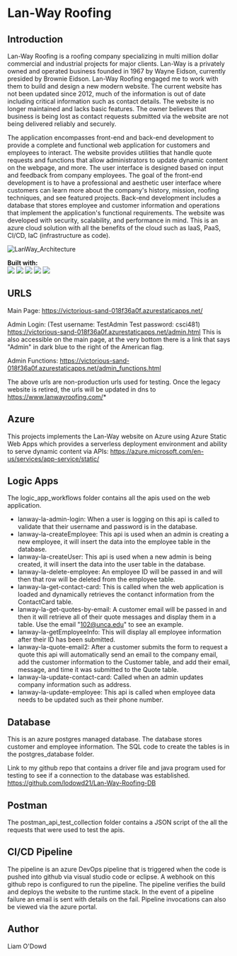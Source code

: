 # Lan-Way Roofing

## Introduction


Lan-Way Roofing is a roofing company specializing in multi million dollar commercial and industrial projects for major clients. Lan-Way is a privately owned and operated business founded in 1967 by Wayne Eidson, currently presided by Brownie Eidson. Lan-Way Roofing engaged me to work with them to build and design a new modern website. The current website has not been updated since 2012, much of the information is out of date including critical information such as contact details. The website is no longer maintained and lacks basic features. The owner believes that business is being lost as contact requests submitted via the website are not being delivered reliably and securely. 

The application encompasses front-end and back-end development to provide a complete and functional web application for customers and employees to interact. The website provides utilities that handle quote requests and functions that allow administrators to update dynamic content on the webpage, and more. The user interface is designed based on input and feedback from company employees. The goal of the front-end development is to have a professional and aesthetic user interface where customers can learn more about the company's history, mission, roofing techniques, and see featured projects. Back-end development includes a database that stores employee and customer information and operations that implement the application's functional requirements. The website was developed with security, scalability, and performance in mind. This is an azure cloud solution with all the benefits of the cloud such as laaS, PaaS, CI/CD, IaC (infrastructure as code).

![LanWay_Architecture](https://user-images.githubusercontent.com/60274768/161867950-4f70588c-b2e4-405e-8096-ca95894051ac.jpg)


**Built with:** 
<br/>
<img src="https://img.shields.io/badge/HTML5-E34F26?style=for-the-badge&logo=html5&logoColor=white" />
<img src="https://img.shields.io/badge/CSS3-1572B6?style=for-the-badge&logo=css3&logoColor=white" />
<img src="https://img.shields.io/badge/JavaScript-F7DF1E?style=for-the-badge&logo=javascript&logoColor=black" />
<img src="https://img.shields.io/badge/PostgreSQL-316192?style=for-the-badge&logo=postgresql&logoColor=white" />
<img src="https://img.shields.io/badge/Microsoft_Azure-0089D6?style=for-the-badge&logo=microsoft-azure&logoColor=white" />


## URLS

Main Page:
https://victorious-sand-018f36a0f.azurestaticapps.net/
<br/>

Admin Login:
(Test username: TestAdmin Test password: csci481)
https://victorious-sand-018f36a0f.azurestaticapps.net/admin.html
This is also accessible on the main page, at the very bottom there is a link that says "Admin" in dark blue to the right of the American flag.


Admin Functions:
https://victorious-sand-018f36a0f.azurestaticapps.net/admin_functions.html

The above urls are non-production urls used for testing. Once the legacy website is retired, the urls will be updated in dns to https://www.lanwayroofing.com/*

## Azure
This projects implements the Lan-Way website on Azure using Azure Static Web Apps which provides a serverless deployment environment and ability to serve dynamic content via APIs: https://azure.microsoft.com/en-us/services/app-service/static/

## Logic Apps
The logic_app_workflows folder contains all the apis used on the web application.

- lanway-la-admin-login: When a user is logging on this api is called to validate that their username and password is in the database.
- lanway-la-createEmployee: This api is used when an admin is creating a new employee, it will insert the data into the employee table in the database.
- lanway-la-createUser: This api is used when a new admin is being created, it will insert the data into the user table in the database.
- lanway-la-delete-employee: An employee ID will be passed in and will then that row will be deleted from the employee table.
- lanway-la-get-contact-card: This is called when the web application is loaded and dynamically retrieves the contanct information from the ContactCard table.
- lanway-la-get-quotes-by-email: A customer email will be passed in and then it will retrieve all of their quote messages and display them in a table. Use the email "102@unca.edu" to see an example.
- lanway-la-getEmployeeInfo: This will display all employee information after their ID has been submitted.
- lanway-la-quote-email2: After a customer submits the form to request a quote this api will automatically send an email to the company email, add the customer information to the Customer table, and add their email, message, and time it was submitted to the Quote table. 
- lanway-la-update-contact-card: Called when an admin updates company information such as address.
- lanway-la-update-employee: This api is called when employee data needs to be updated such as their phone number. 

## Database
This is an azure postgres managed database. The database stores customer and employee information. The SQL code to create the tables is in the postgres_database folder.

Link to my github repo that contains a driver file and java program used for testing to see if a connection to the database was established. https://github.com/lodowd21/Lan-Way-Roofing-DB

## Postman
The postman_api_test_collection folder contains a JSON script of the all the requests that were used to test the apis.

## CI/CD Pipeline
The pipeline is an azure DevOps pipeline that is triggered when the code is pushed into github via visual studio code or eclipse. A webhook on this github repo is configured to run the pipeline. The pipeline verifies the build and deploys the website to the runtime stack. In the event of a pipeline failure an email is sent with details on the fail. Pipeline invocations can also be viewed via the azure portal. 

## Author
Liam O'Dowd
